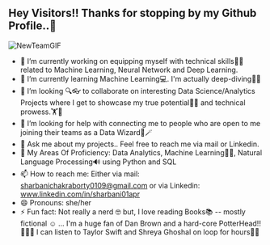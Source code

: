 ## Hey Visitors!! Thanks for stopping by my Github Profile..👋

![NewTeamGIF](https://github.com/SharbaniChakraborty/SharbaniChakraborty/assets/170112191/0ac621ab-4149-42b1-bf6f-f8508d720a7e)


- 🔭 I’m currently working on equipping myself with technical skills👩‍💻 related to Machine Learning, Neural Network and Deep Learning.
- 🌱 I’m currently learning Machine Learning💻. I'm actually deep-diving🏊‍♀️
- 👯 I’m looking 🔍👓 to collaborate on interesting Data Science/Analytics Projects where I get to showcase my true potential👩‍🎓 and technical prowess.🏋️💪
- 🤔 I’m looking for help with connecting me to people who are open to me joining their teams as a Data Wizard🧙🪄
- 💬 Ask me about my projects.. Feel free to reach me via mail or Linkedin.
- 🤩 My Areas Of Proficiency: Data Analytics, Machine Learning👩‍💻, Natural Language Processing🔊 using Python and SQL
- 📫 How to reach me: Either via mail: sharbanichakraborty0109@gmail.com or via Linkedin: www.linkedin.com/in/sharbani01apr
- 😄 Pronouns: she/her
- ⚡ Fun fact: Not really a nerd 🤓 but, I love reading Books📚 -- mostly fictional ☺️ ... I'm a huge fan of Dan Brown and a hard-core PotterHead!!🧝‍♀️🔮 I can listen to Taylor 
      Swift and Shreya Ghoshal on loop for hours🎸🎶

